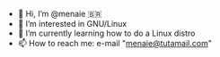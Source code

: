 - 👋 Hi, I’m @menaie 🇧🇷
- 👀 I’m interested in GNU/Linux
- 🌱 I’m currently learning how to do a Linux distro
- 📫 How to reach me: e-mail "menaie@tutamail.com"

<!---
menaie/menaie is a ✨ special ✨ repository because its `README.md` (this file) appears on your GitHub profile.
You can click the Preview link to take a look at your changes.
--->
